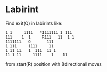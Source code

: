 # Labirint

Find exit(Q) in labirints like:
```
1 1     1111   *1111111 1 111  
111    1  1     R111   11  1 1
1111111   Q       111 
1 111     1111     11 
1 11 11   1  111  11 1 
11 1 11     1111    1    11 
```
from start(R) position with 8directional moves
